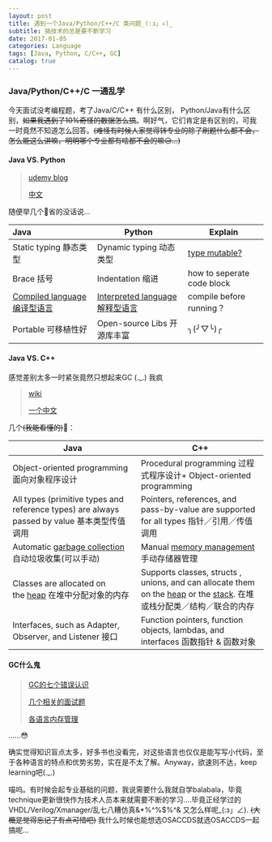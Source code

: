 ```yaml
---
layout: post
title: 遇到一个Java/Python/C++/C 类问题_(:з」∠)_
subtitle: 搞技术的总是要不断学习
date: 2017-01-05
categories: Language
tags: [Java, Python, C/C++, GC]
catalog: true
---
```


### Java/Python/C++/C 一通乱学

今天面试没考编程题，考了Java/C/C++ 有什么区别， Python/Java有什么区别，~~如果我遇到了10%奇怪的数据怎么搞~~。啊好气，它们肯定是有区别的，可我一时竟然不知道怎么回答。~~(难怪有时候人家觉得转专业的除了刷题什么都不会，怎么能这么讲嘛，明明哪个专业都有啥都不会的嘛😥...)~~ 

#### Java VS. Python

> [udemy blog](https://blog.udemy.com/python-vs-java/)
>
> [中文](http://bookshadow.com/weblog/2014/05/17/python-vs-java-key-differences/)

随便举几个🌰省的没话说...

| Java                                     | Python                                   | Explain                                  |
| :--------------------------------------- | ---------------------------------------- | ---------------------------------------- |
| Static typing 静态类型                       | Dynamic typing 动态类型                      | [type mutable?](https://en.wikipedia.org/wiki/Type_system) |
| Brace 括号                                 | Indentation 缩进                           | how to seperate code block               |
| [Compiled language 编译型语言](https://en.wikipedia.org/wiki/Compiled_language) | [Interpreted language 解释型语言](https://en.wikipedia.org/wiki/Interpreted_language) | compile before running？                  |
| Portable 可移植性好                           | Open-source Libs 开源库丰富                   | ╮(╯▽╰)╭                                  |

#### Java VS. C++

感觉差别太多一时紧张竟然只想起来GC (._.) 我疯

> [wiki](https://en.wikipedia.org/wiki/Comparison_of_Java_and_C%2B%2B)
>
> [一个中文](http://xinklabi.iteye.com/blog/657334)

几个~~(我能看懂的)~~🌰：

| Java                                     | C++                                      |
| ---------------------------------------- | ---------------------------------------- |
| Object-oriented programming 面向对象程序设计     | Procedural programming 过程式程序设计+  Object-oriented programming |
| All types (primitive types and reference types) are always passed by value 基本类型传值调用 | Pointers, references, and pass-by-value are supported for all types 指针／引用／传值调用 |
| Automatic [garbage collection](https://en.wikipedia.org/wiki/Garbage_collection_(computer_science))  自动垃圾收集(可以手动) | Manual [memory management](https://en.wikipedia.org/wiki/Memory_management) 手动存储器管理 |
| Classes are allocated on the [heap](https://en.wikipedia.org/wiki/Dynamic_memory_allocation) 在堆中分配对象的内存 | Supports classes, structs , unions, and can allocate them on the [heap](https://en.wikipedia.org/wiki/Dynamic_memory_allocation) or the [stack](https://en.wikipedia.org/wiki/Stack-based_memory_allocation). 在堆或栈分配类／结构／联合的内存 |
| Interfaces, such as Adapter, Observer, and Listener 接口 | Function pointers, function objects, lambdas, and interfaces 函数指针 & 函数对象 |

#### GC什么鬼

> [GC的七个错误认识](http://www.zicheng.net/article/90.htm)
>
> [几个相关的面试题](http://www.zicheng.net/article/61.htm)
>
> [各语言内存管理](http://hackerxu.com/2015/01/13/ram.html)



…...😳

确实觉得知识盲点太多，好多书也没看完，对这些语言也仅仅是能写写小代码，至于各种语言的特点和优势劣势，实在是不太了解。Anyway，欲速则不达，keep learning吧(._.)

喵呜。有时候会起专业基础的问题，我说需要什么我就自学balabala，毕竟technique更新很快作为技术人员本来就需要不断的学习....毕竟正经学过的VHDL/Verilog/Xmanager/乱七八糟仿真&*%^%$%^& 又怎么样呢_(:з」∠). ~~(大概是觉得忘记了有点可惜吧)~~  我什么时候也能想选OSACCDS就选OSACCDS一起搞呢... 